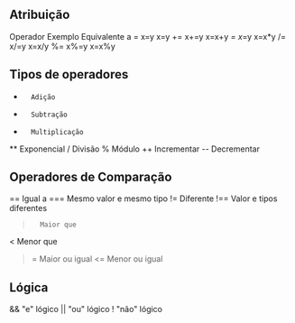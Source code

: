 ## Atribuição
Operador        Exemplo         Equivalente a
    =             x=y               x=y
    +=            x+=y              x=x+y
    *=            x*=y              x=x*y
    /=            x/=y              x=x/y
    %=            x%=y              x=x%y


## Tipos de operadores 
+       Adição
-       Subtração
*       Multiplicação
**      Exponencial
/       Divisão
%       Módulo
++      Incrementar
--      Decrementar

## Operadores de Comparação
==      Igual a
===     Mesmo valor e mesmo tipo
!=      Diferente
!==     Valor e tipos diferentes
>       Maior que
<       Menor que
>=      Maior ou igual
<=      Menor ou igual

## Lógica
&&      "e" lógico
||      "ou" lógico
!       "não" lógico